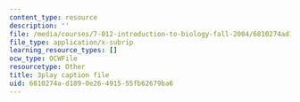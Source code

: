 ```yaml
---
content_type: resource
description: ''
file: /media/courses/7-012-introduction-to-biology-fall-2004/6810274ad1890e26491555fb62679ba6_V3XHn35BLfo.srt
file_type: application/x-subrip
learning_resource_types: []
ocw_type: OCWFile
resourcetype: Other
title: 3play caption file
uid: 6810274a-d189-0e26-4915-55fb62679ba6
---
```

